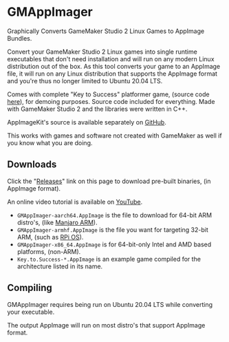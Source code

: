 # GMAppImager
Graphically Converts GameMaker Studio 2 Linux Games to AppImage Bundles.

Convert your GameMaker Studio 2 Linux games into single runtime executables that don't need installation and will run on any modern Linux distribution out of the box. As this tool converts your game to an AppImage file, it will run on any Linux distribution that supports the AppImage format and you're thus no longer limited to Ubuntu 20.04 LTS. 

Comes with complete "Key to Success" platformer game, (source code [here](https://samuel-venable.itch.io/key-to-success)), for demoing purposes. Source code included for everything. Made with GameMaker Studio 2 and the libraries were written in C++. 

AppImageKit's source is available separately on [GitHub](https://github.com/AppImage/AppImageKit).

This works with games and software not created with GameMaker as well if you know what you are doing. 

## Downloads
Click the "[Releases](https://github.com/time-killer-games/GMAppImager/releases)" link on this page to download pre-built binaries, (in AppImage format). 

An online video tutorial is available on [YouTube](https://www.youtube.com/watch?v=5hWqH8Igh_U).

- `GMAppImager-aarch64.AppImage` is the file to download for 64-bit ARM distro's, (like [Manjaro ARM](https://manjaro.org/download/#ARM)).
- `GMAppImager-armhf.AppImage` is the file you want for targeting 32-bit ARM, (such as [RPi OS](https://www.raspberrypi.com/software/)).
- `GMAppImager-x86_64.AppImage` is for 64-bit-only Intel and AMD based platforms, (non-ARM).
- `Key.to.Success-*.AppImage` is an example game compiled for the architecture listed in its name.

## Compiling
GMAppImager requires being run on Ubuntu 20.04 LTS while converting your executable. 

The output AppImage will run on most distro's that support AppImage format.
